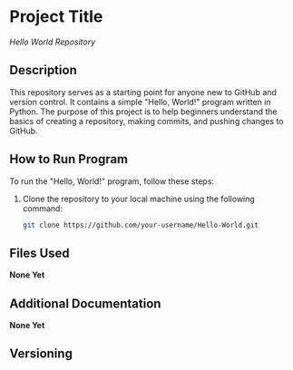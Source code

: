 # Project Title

*Hello World Repository*

## Description

This repository serves as a starting point for anyone new to GitHub and version control. It contains a simple "Hello, World!" program written in Python. The purpose of this project is to help beginners understand the basics of creating a repository, making commits, and pushing changes to GitHub.

## How to Run Program

To run the "Hello, World!" program, follow these steps:

1. Clone the repository to your local machine using the following command:

   ```bash
   git clone https://github.com/your-username/Hello-World.git
## Files Used
**None Yet**
## Additional Documentation
**None Yet**
## Versioning
